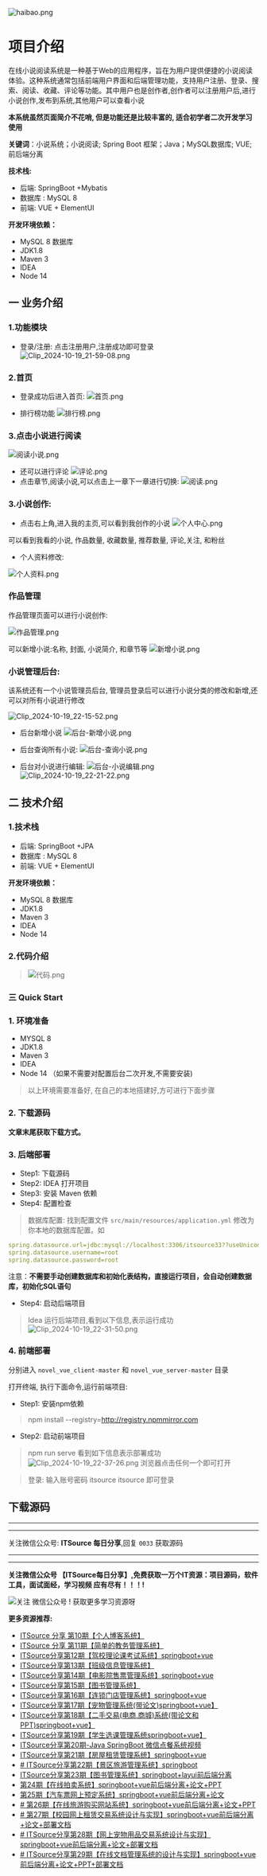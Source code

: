 ![haibao.png](https://itguang.oss-cn-beijing.aliyuncs.com/202410192204865.png)



# 项目介绍

在线小说阅读系统是一种基于Web的应用程序，旨在为用户提供便捷的小说阅读体验。这种系统通常包括前端用户界面和后端管理功能，支持用户注册、登录、搜索、阅读、收藏、评论等功能。其中用户也是创作者,创作者可以注册用户后,进行小说创作,发布到系统,其他用户可以查看小说

**本系统虽然页面简介不花哨, 但是功能还是比较丰富的, 适合初学者二次开发学习使用**


**关键词**：小说系统；小说阅读;  Spring Boot 框架；Java；MySQL数据库;  VUE;  前后端分离

**技术栈:**

* 后端:  SpringBoot +Mybatis
* 数据库 : MySQL 8
* 前端:  VUE + ElementUI

**开发环境依赖：**
* MySQL 8 数据库
* JDK1.8
* Maven 3
* IDEA
* Node 14

## 一 业务介绍

### 1.功能模块
- 登录/注册: 点击注册用户,注册成功即可登录
  ![Clip_2024-10-19_21-59-08.png](https://itguang.oss-cn-beijing.aliyuncs.com/202410192159002.png)

### 2.首页

* 登录成功后进入首页:
  ![首页.png](https://itguang.oss-cn-beijing.aliyuncs.com/202410192205296.png)

* 排行榜功能
  ![排行榜.png](https://itguang.oss-cn-beijing.aliyuncs.com/202410192205526.png)

### 3.点击小说进行阅读

![阅读小说.png](https://itguang.oss-cn-beijing.aliyuncs.com/202410192205042.png)
* 还可以进行评论
  ![评论.png](https://itguang.oss-cn-beijing.aliyuncs.com/202410192206343.png)
* 点击章节,阅读小说,可以点击上一章下一章进行切换:
  ![阅读.png](https://itguang.oss-cn-beijing.aliyuncs.com/202410192206123.png)


### 3.小说创作:

- 点击右上角,进入我的主页,可以看到我创作的小说
  ![个人中心.png](https://itguang.oss-cn-beijing.aliyuncs.com/202410192209669.png)

可以看到我看的小说, 作品数量, 收藏数量, 推荐数量,  评论,关注, 和粉丝

- 个人资料修改:

![个人资料.png](https://itguang.oss-cn-beijing.aliyuncs.com/202410192212076.png)

### 作品管理

作品管理页面可以进行小说创作:

![作品管理.png](https://itguang.oss-cn-beijing.aliyuncs.com/202410192213397.png)


可以新增小说:名称, 封面, 小说简介, 和章节等
![新增小说.png](https://itguang.oss-cn-beijing.aliyuncs.com/202410192214195.png)

### 小说管理后台:

该系统还有一个小说管理员后台, 管理员登录后可以进行小说分类的修改和新增,还可以对所有小说进行修改

![Clip_2024-10-19_22-15-52.png](https://itguang.oss-cn-beijing.aliyuncs.com/202410192216440.png)


- 后台新增小说
  ![后台-新增小说.png](https://itguang.oss-cn-beijing.aliyuncs.com/202410192220175.png)


- 后台查询所有小说:
  ![后台-查询小说.png](https://itguang.oss-cn-beijing.aliyuncs.com/202410192220330.png)


- 后台对小说进行编辑:
  ![后台-小说编辑.png](https://itguang.oss-cn-beijing.aliyuncs.com/202410192220930.png)
  ![Clip_2024-10-19_22-21-22.png](https://itguang.oss-cn-beijing.aliyuncs.com/202410192221043.png)

## 二 技术介绍
### 1.技术栈

* 后端:  SpringBoot +JPA
* 数据库 : MySQL 8
* 前端:  VUE + ElementUI

**开发环境依赖：**
* MySQL 8 数据库
* JDK1.8
* Maven 3
* IDEA
* Node 14

### 2.代码介绍
> ![代码.png](https://itguang.oss-cn-beijing.aliyuncs.com/202410192226629.png)


### 三 Quick Start

### 1. 环境准备
* MYSQL 8
* JDK1.8
* Maven 3
* IDEA
* Node 14 （如果不需要对配置后台二次开发,不需要安装)

> 以上环境需要准备好, 在自己的本地搭建好,方可进行下面步骤
### 2. 下载源码



**文章末尾获取下载方式。**

### 3. 后端部署

- Step1: 下载源码
- Step2: IDEA 打开项目
- Step3: 安装 Maven 依赖
- Step4: 配置检查
> 数据库配置: 找到配置文件 `src/main/resources/application.yml` 修改为你本地的数据库配置。如
```yml
spring.datasource.url=jdbc:mysql://localhost:3306/itsource33??useUnicode=true&characterEncoding=utf8&autoReconnect=true&useSSL=false&serverTimezone=UTC&createDatabaseIfNotExist=true  
spring.datasource.username=root  
spring.datasource.password=root
```

注意：**不需要手动创建数据库和初始化表结构，直接运行项目，会自动创建数据库，初始化SQL语句**
- Step4: 启动后端项目
> Idea 运行后端项目,看到以下信息,表示运行成功
> ![Clip_2024-10-19_22-31-50.png](https://itguang.oss-cn-beijing.aliyuncs.com/202410192232668.png)



### 4. 前端部署

分别进入 `novel_vue_client-master` 和 `novel_vue_server-master` 目录

打开终端, 执行下面命令,运行前端项目:
- Step1: 安装npm依赖
>  npm install --registry=http://registry.npmmirror.com
- Step2: 启动前端项目
> npm run serve
> 看到如下信息表示部署成功
> ![Clip_2024-10-19_22-37-26.png](https://itguang.oss-cn-beijing.aliyuncs.com/202410192237524.png)
浏览器点击任何一个即可打开

>登录:  输入账号密码 itsource itsource 即可登录

## 下载源码

---
---

关注微信公众号: **ITSource 每日分享**,回复 `0033` 获取源码

---
---

**关注微信公众号 【ITSource每日分享】,免费获取一万个IT资源：项目源码，软件工具，面试面经，学习视频 应有尽有！！！!**

![关注 微信公众号 ! 获取更多学习资源呀](https://itguang.oss-cn-beijing.aliyuncs.com/订阅号.jpeg)

**更多资源推荐:**
- [ITSource 分享 第10期【个人博客系统】](https://mp.weixin.qq.com/s/j5O3oi0Yc28v8ROomyR9_g)
- [ITSource 分享 第11期【简单的教务管理系统】](https://mp.weixin.qq.com/s/5AEgWPW1v0Y5Z77LGoMm1Q)
- [ITSource分享第12期【驾校理论课考试系统】springboot+vue](https://mp.weixin.qq.com/s/YpJXaGC5338ydeLCMBiLtg)
- [ITSource分享第13期【班级信息管理系统】](https://mp.weixin.qq.com/s/7FYxlXoKrb5r-nckcPlAWw)
- [ITSource分享第14期【电影院售票管理系统】springboot+vue](https://mp.weixin.qq.com/s/oRU1VtvB68Z1qJbuGIGrGw)
- [ITSource分享第15期【图书管理系统】](https://mp.weixin.qq.com/s/rgixOXuJyJyZlL8Ny0AE8A)
- [ITSource分享第16期【连锁门店管理系统】springboot+vue](https://mp.weixin.qq.com/s/5aOJ9EHIqcVqtYWdKn3ONw)
- [ITSource分享第17期【宠物管理系统(带论文)springboot+vue】](https://mp.weixin.qq.com/s/S_mDclr4BKOzGZHG6etnoA)
- [ITSource分享第18期【二手交易(电商,商城)系统(带论文和PPT)springboot+vue】](https://mp.weixin.qq.com/s/_LlrbVBq_6nhGp3BY7F38A)
- [ITSource分享第19期【学生选课管理系统springboot+vue】](https://mp.weixin.qq.com/s/b8qTt-XT9SZNzQTKOJQqSw)
- [ITSource分享第20期-Java SpringBoot 微信点餐系统视频](https://mp.weixin.qq.com/s/xqmR6R96yFSZeQOmkCQcmQ)
- [ITSource分享第21期【房屋租赁管理系统】springboot+vue](https://mp.weixin.qq.com/s/7F7EhKv_CG81LEDS1XEJHw)
- [# ITSource分享第22期【景区旅游管理系统】springboot](https://mp.weixin.qq.com/s/ygvHpQeg_frDWD2f1F-R_A)
- [ ITSource分享第23期【图书管理系统】springboot+layui前后端分离](https://mp.weixin.qq.com/s/b1-prJSZdQcEBy0M6JOnDg)
- [第24期【在线拍卖系统】springboot+vue前后端分离+论文+PPT](https://mp.weixin.qq.com/s/VGKHG_ZPER3VA5rTdbXFiQ)
- [第25期【汽车票网上预定系统】springboot+vue前后端分离+论文](https://mp.weixin.qq.com/s/CB6xxXJkvK1GAhAVFUgHZw)
- [# 第26期【在线旅游购买网站系统】springboot+vue前后端分离+论文+PPT](https://mp.weixin.qq.com/s/BfUtXw77GQzXgPQfGyubmg)
- [# 第27期【校园网上租赁交易系统设计与实现】springboot+vue前后端分离+论文+部署文档](https://mp.weixin.qq.com/s/FvWVPlmOkuULLQ9seQHcpQ)
- [# ITSource分享第28期【网上宠物用品交易系统设计与实现】springboot+vue前后端分离+论文+部署文档](https://mp.weixin.qq.com/s/dMLwreWgZFsY56VrQv_dzw)
- [# ITSource分享第29期【在线文档管理系统的设计与实现】springboot+vue前后端分离+论文+PPT+部署文档](https://mp.weixin.qq.com/s/K1ON3lHfR_1K3iKgC2yhMw)


